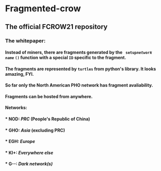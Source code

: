 # Fragmented-crow
## The official FCROW21 repository
### The whitepaper:
#### Instead of miners, there are fragments generated by the ` setup`*`network name`* `()` function with a special `ID` specific to the fragment.
#### The fragments are represented by `turtles` from python's library. It looks amazing, FYI.
#### So far only the North American PHO network has fragment avaliability.
#### Fragments can be hosted from anywhere.
#### Networks:
#### *  NOD: _PRC_ (People's Republic of China)
#### *  GHO: _Asia_ (excluding PRC)
#### *  EGH: _Europe_
#### *  KI+: _Everywhere else_
#### *  G--: _Dark network(s)_
